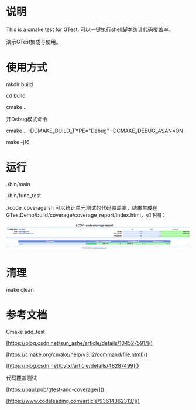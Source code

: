 # 说明

This is a cmake test for GTest. 可以一键执行shell脚本统计代码覆盖率。

演示GTest集成与使用。

# 使用方式

mkdir build

cd build

cmake ..

开Debug模式命令

cmake .. -DCMAKE_BUILD_TYPE="Debug" -DCMAKE_DEBUG_ASAN=ON

make -j16

# 运行

./bin/main

./bin/func_test

./code_coverage.sh 可以统计单元测试的代码覆盖率，结果生成在GTestDemo/build/coverage/coverage_report/index.html，如下图：

<div align=center>
	<img src="image/README/1649854145802.png"/>
</div>

# 清理

make clean

# 参考文档

Cmake add_test

[https://blog.csdn.net/sun_ashe/article/details/104527591/]()

[https://cmake.org/cmake/help/v3.12/command/file.html]()

[https://blog.csdn.net/bytxl/article/details/48287499]()

代码覆盖测试

[https://paul.pub/gtest-and-coverage/]()

[https://www.codeleading.com/article/93614362313/]()
